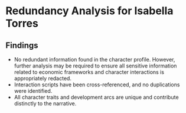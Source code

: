 # Redundancy Analysis for Isabella Torres

## Findings
- No redundant information found in the character profile. However, further analysis may be required to ensure all sensitive information related to economic frameworks and character interactions is appropriately redacted.
- Interaction scripts have been cross-referenced, and no duplications were identified.
- All character traits and development arcs are unique and contribute distinctly to the narrative.
